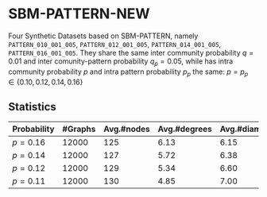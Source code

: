 # SBM-PATTERN-NEW
Four Synthetic Datasets based on SBM-PATTERN, namely `PATTERN_010_001_005`, `PATTERN_012_001_005`, `PATTERN_014_001_005`, `PATTERN_016_001_005`. They share the same inter community probability $q=0.01$ and inter comunity-pattern probability $q_p=0.05$, while has intra community probability $p$ and intra pattern probability $p_p$ the same: $p=p_p \in \{0.10, 0.12, 0.14, 0.16 \}$ 

## Statistics

| Probability | #Graphs | Avg.#nodes | Avg.#degrees| Avg.#diameters   |
|-------|-------|-------|------|------|
| $p=0.16$ | 12000 | 125 | 6.13 | 6.15  |
| $p=0.14$ | 12000 | 127 | 5.72 | 6.38  |
| $p=0.12$ | 12000 | 129 | 5.34 | 6.60  |
| $p=0.11$ | 12000 | 130 | 4.85 | 7.00  |
